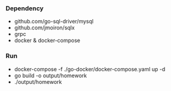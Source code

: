 ### Dependency

- github.com/go-sql-driver/mysql
- github.com/jmoiron/sqlx
- grpc
- docker & docker-compose

### Run
- docker-compose -f ./go-docker/docker-compose.yaml up -d
- go build -o output/homework
- ./output/homework